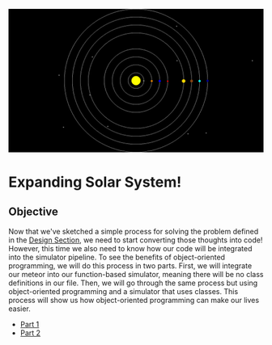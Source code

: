 ![Solar System Simulation](Figures/PlanetWithMeteor.gif)

# Expanding Solar System!

## Objective

Now that we've sketched a simple process for solving the problem defined in the [Design Section](../Design/README.md), we need to start converting those thoughts into code! However, this time we also need to know how our code will be integrated into the simulator pipeline. To see the benefits of object-oriented programming, we will do this process in two parts. First, we will integrate our meteor into our function-based simulator, meaning there will be no class definitions in our file. Then, we will go through the same process but using object-oriented programming and a simulator that uses classes. This process will show us how object-oriented programming can make our lives easier.

- [Part 1](Part1/README.md)
- [Part 2](Part2/README.md)
